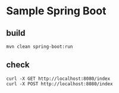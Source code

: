 Sample Spring Boot
====

build
---
    mvn clean spring-boot:run

check
---

    curl -X GET http://localhost:8080/index
    curl -X POST http://localhost:8080/index

